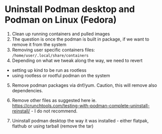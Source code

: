 # Uninstall Podman desktop and Podman on Linux (Fedora)

1. Clean up running containers and pulled images
2. The question is once the podman is built in package, if we want to remove it from the system
3. Removing user specific containers files: `/home/user/.local/share/containers`
4. Depending on what we tweak along the way, we need to revert 
* setting up kind to be run as rootless
* using rootless or rootful podman on the system
5. Remove podman packages via dnf/yum. Caution, this will remove also dependencies.
6. Remove other files as suggested here ie. https://crunchtools.com/testing-with-podman-complete-uninstall-reinstall/ - I do not recommend.

1. Uninstall podman desktop the way it was installed - either flatpak, flathub or using tarball (remove the tar)